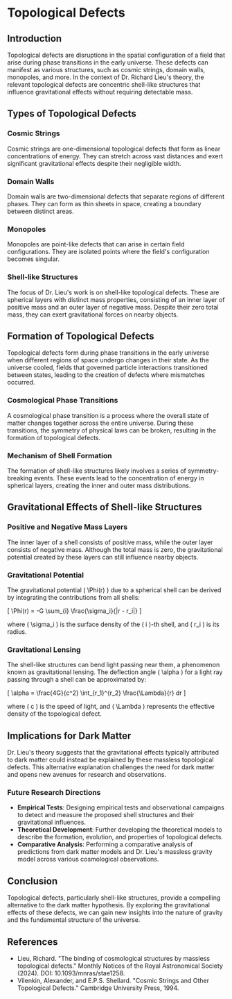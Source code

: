 
# Topological Defects

## Introduction

Topological defects are disruptions in the spatial configuration of a field that arise during phase transitions in the early universe. These defects can manifest as various structures, such as cosmic strings, domain walls, monopoles, and more. In the context of Dr. Richard Lieu's theory, the relevant topological defects are concentric shell-like structures that influence gravitational effects without requiring detectable mass.

## Types of Topological Defects

### Cosmic Strings
Cosmic strings are one-dimensional topological defects that form as linear concentrations of energy. They can stretch across vast distances and exert significant gravitational effects despite their negligible width.

### Domain Walls
Domain walls are two-dimensional defects that separate regions of different phases. They can form as thin sheets in space, creating a boundary between distinct areas.

### Monopoles
Monopoles are point-like defects that can arise in certain field configurations. They are isolated points where the field's configuration becomes singular.

### Shell-like Structures
The focus of Dr. Lieu's work is on shell-like topological defects. These are spherical layers with distinct mass properties, consisting of an inner layer of positive mass and an outer layer of negative mass. Despite their zero total mass, they can exert gravitational forces on nearby objects.

## Formation of Topological Defects

Topological defects form during phase transitions in the early universe when different regions of space undergo changes in their state. As the universe cooled, fields that governed particle interactions transitioned between states, leading to the creation of defects where mismatches occurred.

### Cosmological Phase Transitions
A cosmological phase transition is a process where the overall state of matter changes together across the entire universe. During these transitions, the symmetry of physical laws can be broken, resulting in the formation of topological defects.

### Mechanism of Shell Formation
The formation of shell-like structures likely involves a series of symmetry-breaking events. These events lead to the concentration of energy in spherical layers, creating the inner and outer mass distributions.

## Gravitational Effects of Shell-like Structures

### Positive and Negative Mass Layers
The inner layer of a shell consists of positive mass, while the outer layer consists of negative mass. Although the total mass is zero, the gravitational potential created by these layers can still influence nearby objects.

### Gravitational Potential
The gravitational potential \( \Phi(r) \) due to a spherical shell can be derived by integrating the contributions from all shells:

\[
\Phi(r) = -G \sum_{i} \frac{\sigma_i}{|r - r_i|}
\]

where \( \sigma_i \) is the surface density of the \( i \)-th shell, and \( r_i \) is its radius.

### Gravitational Lensing
The shell-like structures can bend light passing near them, a phenomenon known as gravitational lensing. The deflection angle \( \alpha \) for a light ray passing through a shell can be approximated by:

\[
\alpha = \frac{4G}{c^2} \int_{r_1}^{r_2} \frac{\Lambda}{r} dr
\]

where \( c \) is the speed of light, and \( \Lambda \) represents the effective density of the topological defect.

## Implications for Dark Matter

Dr. Lieu's theory suggests that the gravitational effects typically attributed to dark matter could instead be explained by these massless topological defects. This alternative explanation challenges the need for dark matter and opens new avenues for research and observations.

### Future Research Directions
- **Empirical Tests**: Designing empirical tests and observational campaigns to detect and measure the proposed shell structures and their gravitational influences.
- **Theoretical Development**: Further developing the theoretical models to describe the formation, evolution, and properties of topological defects.
- **Comparative Analysis**: Performing a comparative analysis of predictions from dark matter models and Dr. Lieu's massless gravity model across various cosmological observations.

## Conclusion

Topological defects, particularly shell-like structures, provide a compelling alternative to the dark matter hypothesis. By exploring the gravitational effects of these defects, we can gain new insights into the nature of gravity and the fundamental structure of the universe.

## References

- Lieu, Richard. "The binding of cosmological structures by massless topological defects." Monthly Notices of the Royal Astronomical Society (2024). DOI: 10.1093/mnras/stae1258.
- Vilenkin, Alexander, and E.P.S. Shellard. "Cosmic Strings and Other Topological Defects." Cambridge University Press, 1994.
